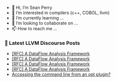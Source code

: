 - 👋 Hi, I’m Sean Perry
- 👀 I’m interested in compilers (c++, COBOL, llvm)
- 🌱 I’m currently learning ...
- 💞️ I’m looking to collaborate on ...
- 📫 How to reach me ...

<!---
s66perry/s66perry is a ✨ special ✨ repository because its `README.md` (this file) appears on your GitHub profile.
You can click the Preview link to take a look at your changes.
--->
### 📕 Latest LLVM Discourse Posts

<!-- DISCOURSE-LLVM:START -->
- [[RFC] A DataFlow Analysis Framework](https://discourse.llvm.org/t/rfc-a-dataflow-analysis-framework/63340?page=2#post_35)
- [[RFC] A DataFlow Analysis Framework](https://discourse.llvm.org/t/rfc-a-dataflow-analysis-framework/63340?page=2#post_34)
- [[RFC] A DataFlow Analysis Framework](https://discourse.llvm.org/t/rfc-a-dataflow-analysis-framework/63340?page=2#post_33)
- [[RFC] A DataFlow Analysis Framework](https://discourse.llvm.org/t/rfc-a-dataflow-analysis-framework/63340?page=2#post_32)
- [Accessing the command line from an opt plugin?](https://discourse.llvm.org/t/accessing-the-command-line-from-an-opt-plugin/63427#post_4)
<!-- DISCOURSE-LLVM:END -->
